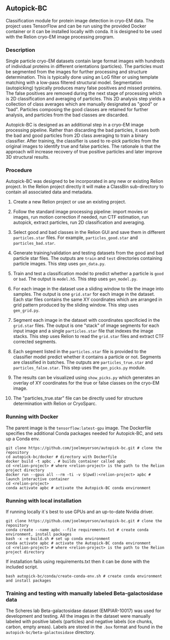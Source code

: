 ## Autopick-BC

Classification module for protein image detection in cryo-EM data. The project uses TensorFlow and can be run using the provided Docker container or it can be installed locally with conda. It is designed to be used with the Relion cryo-EM image processing program. 

### Description

Single particle cryo-EM datasets contain large format images with hundreds of individual proteins in different orientations (particles). The particles must be segmented from the images for further processing and structure determination. This is typically done using an LoG filter or using template matching with a low-pass filtered structural model. Segmentation (autopicking) typically produces many false positives and missed proteins. The false positives are removed during the next stage of processing which is 2D classification and averaging of particles. This 2D analysis step yields a collection of class averages which are manually designated as "good" or "bad". Particles composing the good classes are retained for further analysis, and particles from the bad classes are discarded.

Autopick-BC is designed as an additional step in a cryo-EM image processing pipeline. Rather than discarding the bad particles, it uses both the bad and good particles from 2D class averaging to train a binary classifier. After training, the classifier is used to re-pick particles from the original images to identify true and false particles. The rationale is that the approach will increase recovery of true positive particles and later improve 3D structural results.

### Procedure

Autopick-BC was designed to be incorporated in any new or existing Relion project. In the Relion project directly it will make a ClassBin sub-directory to contain all associated data and metadata.

1. Create a new Relion project or use an existing project.

2. Follow the standard image processing pipeline: import movies or images, run motion correction if needed, run CTF estimation, run autopick, extract particles, run 2D classification and averaging.

3. Select good and bad classes in the Relion GUI and save them in different `particles.star` files. For example, `particles_good.star` and `particles_bad.star`. 

4. Generate training/validation and testing datasets from the good and bad particle star files. The outputs are `train` and `test` directories containing particle images. This step uses `gen_data.py`.

5. Train and test a classification model to predict whether a particle is `good` or `bad`. The output is `model.h5`. This step uses `gen_model.py`.

6. For each image in the dataset use a sliding window to tile the image into samples. The output is one `grid.star` for each image in the dataset. Each star files contains the same XY coordinates which are arranged in grid pattern produced by the sliding window. This step uses `gen_grid.py`.

7. Segment each image in the dataset with coordinates specificied in the `grid.star` files. The output is one "stack" of image segments for each input image and a single `particles.star` file that indexes the image stacks. This step uses Relion to read the `grid.star` files and extract CTF corrected segments.

8. Each segment listed in the `particles.star` file is provided to the classifier model predict whether it contains a particle or not. Segments are classified in batches. The outputs are `particles_true.star` and `particles_false.star`. This step uses the `gen_picks.py` module.

9. The results can be visualized using `show_picks.py` which generates an overlay of XY coordinates for the true or false classes on the cryo-EM image.

10. The "particles_true.star" file can be directly used for structure determination with Relion or CryoSparc.

### Running with Docker

The parent image is the `tensorflow:latest-gpu` image. The Dockerfile specifies the additional Conda packages needed for Autopick-BC, and sets up a Conda env.

	git clone https://github.com/joelmeyerson/autopick-bc.git # clone the repository
	cd autopick-bc/docker # directory with Dockerfile 
	docker build -t apbc . # builds container called apbc
	cd <relion-project> # where <relion-project> is the path to the Relion project directory
	docker run --gpus all --rm -ti -v $(pwd):<relion-project> apbc # launch interactive container
	cd <relion-project>
	conda activate apbc # activate the Autopick-BC conda environment

### Running with local installation

If running locally it`s best to use GPUs and an up-to-date Nvidia driver.

	git clone https://github.com/joelmeyerson/autopick-bc.git # clone the repository
	conda create --name apbc --file requirements.txt # create conda environment, install packages
	bash -x -e build.sh # set up conda environment
	conda activate apbc # activate the Autopick-BC conda environment
	cd <relion-project> # where <relion-project> is the path to the Relion project directory

If installation fails using requirements.txt then it can be done with the included script.

	bash autopick-bc/conda/create-conda-env.sh # create conda environment and install packages

### Training and testing with manually labeled Beta-galactosidase data

The Scheres lab Beta-galactosidase dataset (EMPIAR-10017) was used for development and testing. All the images in the dataset were manually labeled with positive labels (particles) and negative labels (ice chunks, carbon, empty areas). Labels are stored in the `.box` format and found in the `autopick-bc/beta-galactosidase` directory.